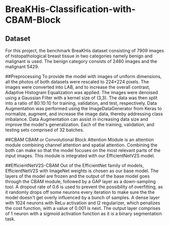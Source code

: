 # BreaKHis-Classification-with-CBAM-Block

## Dataset
For this project, the benchmark BreaKHis dataset consisting of 7909 images of histopathological breast tissue in two categories namely benign and malignant is used. The benign category consists of 2480 images and the malignant 5429. 

##Preprocessing
To provide the model with images of uniform dimensions, all the photos of both datasets were rescaled to 224×224 pixels. The images were converted into LAB, and to increase the overall contrast, Adaptive Histogram Equalization was applied. The images were denoised using a Gaussian Filter with a kernel size of (3,3). The data was then split into a ratio of 80:10:10 for training, validation, and test, respectively. Data Augmentation was performed using the ImageDataGenerator from Keras to normalize, augment, and increase the image data, thereby addressing class imbalance. Data Augmentation can assist in increasing data size and improve the model's generalization. Each of the training, validation, and testing sets comprised of 32 batches.

##CBAM
CBAM or Convolutional Block Attention Module is an attention module combining channel attention and spatial attention. Combining the both can make so that the model focuses on the most relevant parts of the input images. This module is integrated with our EfficientNetV2S model.

##EfficientNetV2S-CBAM
Out of the EfficientNet family of models, EfficientNetV2S with ImageNet weights is chosen as our base model. The layers of the model are frozen and the output of the base model goes through the CBAM module, followed by a GAP layer as a down-sampling tool. A dropout rate of 0.6 is used to prevent the possibility of overfitting, as it randomly drops off some neurons every iteration to make sure the the model doesn't get overly influenced by a bunch of samples. A dense layer with 1024 neurons with ReLu activation and l2 regularizer, which penalizes the cost function, with a value of 0.001 is next. The output layer comprises of 1 neuron with a sigmoid activation function as it is a binary segmentation task.
